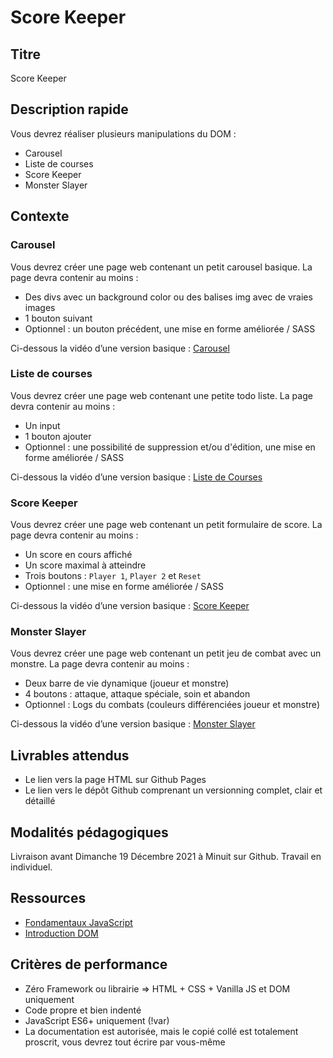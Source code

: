 # Score Keeper

## Titre

Score Keeper

## Description rapide

Vous devrez réaliser plusieurs manipulations du DOM :

* Carousel
* Liste de courses
* Score Keeper
* Monster Slayer



## Contexte

### Carousel
Vous devrez créer une page web contenant un petit carousel basique.
La page devra contenir au moins :

* Des divs avec un background color ou des balises img avec de vraies images
* 1 bouton suivant
* Optionnel : un bouton précédent, une mise en forme améliorée / SASS

Ci-dessous la vidéo d’une version basique : 
[Carousel](https://youtu.be/EOvS7I8g7Cw)

### Liste de courses
Vous devrez créer une page web contenant une petite todo liste.
La page devra contenir au moins :

* Un input
* 1 bouton ajouter
* Optionnel : une possibilité de suppression et/ou d'édition, une mise en forme améliorée / SASS

Ci-dessous la vidéo d’une version basique : 
[Liste de Courses](https://youtu.be/rvRoactMSNc)

### Score Keeper
Vous devrez créer une page web contenant un petit formulaire de score.
La page devra contenir au moins :

* Un score en cours affiché
* Un score maximal à atteindre
* Trois boutons : `Player 1`, `Player 2` et `Reset`
* Optionnel : une mise en forme améliorée / SASS

Ci-dessous la vidéo d’une version basique : 
[Score Keeper](https://youtu.be/ew9wcJF7_OU)

### Monster Slayer
Vous devrez créer une page web contenant un petit jeu de combat avec un monstre.
La page devra contenir au moins :

* Deux barre de vie dynamique (joueur et monstre)
* 4 boutons : attaque, attaque spéciale, soin et abandon
* Optionnel : Logs du combats (couleurs différenciées joueur et monstre)

Ci-dessous la vidéo d’une version basique : 
[Monster Slayer](https://youtu.be/x4YYwEbP-9Q)

## Livrables attendus

* Le lien vers la page HTML sur Github Pages
* Le lien vers le dépôt Github comprenant un versionning complet, clair et détaillé


## Modalités pédagogiques

Livraison avant Dimanche 19 Décembre 2021 à Minuit sur Github.
Travail en individuel.


## Ressources

* [ Fondamentaux JavaScript](https://fr.javascript.info/first-steps)
* [ Introduction DOM ](https://fr.javascript.info/document)



## Critères de performance

* Zéro Framework ou librairie => HTML + CSS + Vanilla JS et DOM uniquement
* Code propre et bien indenté
* JavaScript ES6+ uniquement (!var)
* La documentation est autorisée, mais le copié collé est totalement proscrit, vous devrez tout écrire par vous-même

